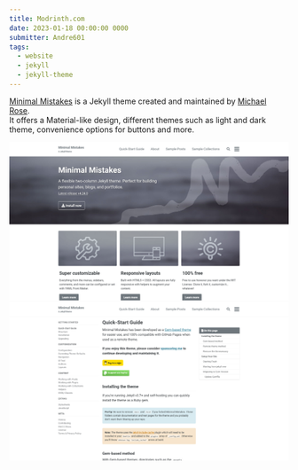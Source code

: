 ```yaml
---
title: Modrinth.com
date: 2023-01-18 00:00:00 0000
submitter: Andre601
tags:
  - website
  - jekyll
  - jekyll-theme
---
```


[Minimal Mistakes][mmistakes] is a Jekyll theme created and maintained by [Michael Rose][michael].  
It offers a Material-like design, different themes such as light and dark theme, convenience options for buttons and more.

![frontpage](/assets/images/mmistakes/frontpage.png) ![docs](/assets/images/mmistakes/docs.png)

[mmistakes]: https://mmistakes.github.io/minimal-mistakes/
[michael]: https://github.com/mmistakes
